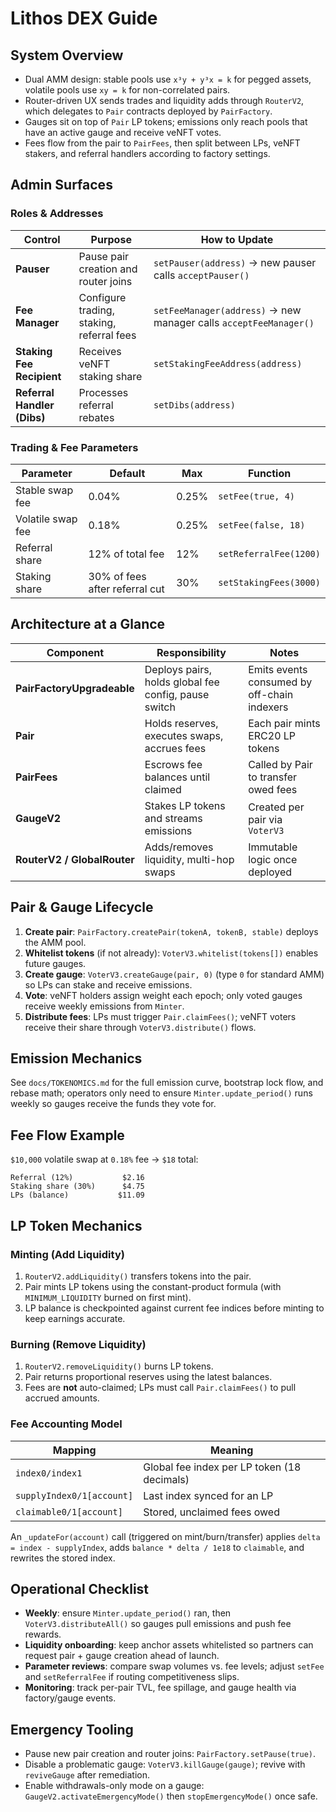 # Lithos DEX Guide

## System Overview
- Dual AMM design: stable pools use `x³y + y³x = k` for pegged assets, volatile pools use `xy = k` for non-correlated pairs.
- Router-driven UX sends trades and liquidity adds through `RouterV2`, which delegates to `Pair` contracts deployed by `PairFactory`.
- Gauges sit on top of `Pair` LP tokens; emissions only reach pools that have an active gauge and receive veNFT votes.
- Fees flow from the pair to `PairFees`, then split between LPs, veNFT stakers, and referral handlers according to factory settings.

## Admin Surfaces

### Roles & Addresses
| Control | Purpose | How to Update |
|---------|---------|---------------|
| **Pauser** | Pause pair creation and router joins | `setPauser(address)` → new pauser calls `acceptPauser()` |
| **Fee Manager** | Configure trading, staking, referral fees | `setFeeManager(address)` → new manager calls `acceptFeeManager()` |
| **Staking Fee Recipient** | Receives veNFT staking share | `setStakingFeeAddress(address)` |
| **Referral Handler (Dibs)** | Processes referral rebates | `setDibs(address)` |

### Trading & Fee Parameters
| Parameter | Default | Max | Function |
|-----------|---------|-----|----------|
| Stable swap fee | 0.04% | 0.25% | `setFee(true, 4)` |
| Volatile swap fee | 0.18% | 0.25% | `setFee(false, 18)` |
| Referral share | 12% of total fee | 12% | `setReferralFee(1200)` |
| Staking share | 30% of fees after referral cut | 30% | `setStakingFees(3000)` |

## Architecture at a Glance

| Component | Responsibility | Notes |
|-----------|----------------|-------|
| **PairFactoryUpgradeable** | Deploys pairs, holds global fee config, pause switch | Emits events consumed by off-chain indexers |
| **Pair** | Holds reserves, executes swaps, accrues fees | Each pair mints ERC20 LP tokens |
| **PairFees** | Escrows fee balances until claimed | Called by Pair to transfer owed fees |
| **GaugeV2** | Stakes LP tokens and streams emissions | Created per pair via `VoterV3` |
| **RouterV2 / GlobalRouter** | Adds/removes liquidity, multi-hop swaps | Immutable logic once deployed |

## Pair & Gauge Lifecycle
1. **Create pair**: `PairFactory.createPair(tokenA, tokenB, stable)` deploys the AMM pool.
2. **Whitelist tokens** (if not already): `VoterV3.whitelist(tokens[])` enables future gauges.
3. **Create gauge**: `VoterV3.createGauge(pair, 0)` (type `0` for standard AMM) so LPs can stake and receive emissions.
4. **Vote**: veNFT holders assign weight each epoch; only voted gauges receive weekly emissions from `Minter`.
5. **Distribute fees**: LPs must trigger `Pair.claimFees()`; veNFT voters receive their share through `VoterV3.distribute()` flows.

## Emission Mechanics
See `docs/TOKENOMICS.md` for the full emission curve, bootstrap lock flow, and rebase math; operators only need to ensure `Minter.update_period()` runs weekly so gauges receive the funds they vote for.

## Fee Flow Example
`$10,000` volatile swap at `0.18%` fee → `$18` total:
```
Referral (12%)           $2.16
Staking share (30%)      $4.75
LPs (balance)           $11.09
```

## LP Token Mechanics

### Minting (Add Liquidity)
1. `RouterV2.addLiquidity()` transfers tokens into the pair.
2. Pair mints LP tokens using the constant-product formula (with `MINIMUM_LIQUIDITY` burned on first mint).
3. LP balance is checkpointed against current fee indices before minting to keep earnings accurate.

### Burning (Remove Liquidity)
1. `RouterV2.removeLiquidity()` burns LP tokens.
2. Pair returns proportional reserves using the latest balances.
3. Fees are **not** auto-claimed; LPs must call `Pair.claimFees()` to pull accrued amounts.

### Fee Accounting Model
| Mapping | Meaning |
|---------|---------|
| `index0/index1` | Global fee index per LP token (18 decimals) |
| `supplyIndex0/1[account]` | Last index synced for an LP |
| `claimable0/1[account]` | Stored, unclaimed fees owed |

An `_updateFor(account)` call (triggered on mint/burn/transfer) applies `delta = index - supplyIndex`, adds `balance * delta / 1e18` to `claimable`, and rewrites the stored index.

## Operational Checklist
- **Weekly**: ensure `Minter.update_period()` ran, then `VoterV3.distributeAll()` so gauges pull emissions and push fee rewards.
- **Liquidity onboarding**: keep anchor assets whitelisted so partners can request pair + gauge creation ahead of launch.
- **Parameter reviews**: compare swap volumes vs. fee levels; adjust `setFee` and `setReferralFee` if routing competitiveness slips.
- **Monitoring**: track per-pair TVL, fee spillage, and gauge health via factory/gauge events.

## Emergency Tooling
- Pause new pair creation and router joins: `PairFactory.setPause(true)`.
- Disable a problematic gauge: `VoterV3.killGauge(gauge)`; revive with `reviveGauge` after remediation.
- Enable withdrawals-only mode on a gauge: `GaugeV2.activateEmergencyMode()` then `stopEmergencyMode()` once safe.
